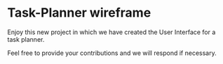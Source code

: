# Task-Planner wireframe

Enjoy this new project in which we have created the User Interface for a task planner.

Feel free to provide your contributions and we will respond if necessary.
